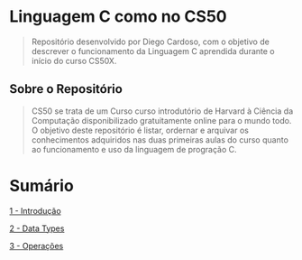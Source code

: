 # Linguagem C como no CS50
> Repositório desenvolvido por Diego Cardoso, com o objetivo de descrever o funcionamento da Linguagem C aprendida durante o início do curso CS50X.

## Sobre o Repositório
> CS50 se trata de um Curso curso introdutório de Harvard à Ciência da Computação disponibilizado gratuitamente online para o mundo todo.
> O objetivo deste repositório é listar, ordernar e arquivar os conhecimentos adquiridos nas duas primeiras aulas do curso quanto ao funcionamento e uso da linguagem de progração C.

# Sumário

[1 - Introdução](https://github.com/diegoenriquecardoso/c-language-in-cs50/blob/main/content/Introdução.md)

[2 - Data Types](https://github.com/diegoenriquecardoso/c-language-in-cs50/blob/main/content/datatypes.md)

[3 - Operações](https://github.com/diegoenriquecardoso/c-language-in-cs50/blob/main/content/operacoes.md)
